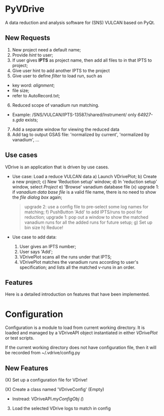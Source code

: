 # PyVDrive

A data reduction and analysis software for (SNS) VULCAN based on PyQt.

New Requests
------------

1. New project need a default name;
2. Provide *hint* to user;
3. If user gives **IPTS** as project name, then add all files to in that IPTS to project;
4. Give user hint to add another IPTS to the project 
5. Give user to define *filter* to load run, such as 
 * key word: *alignment*;
 * file size;
 * refer to AutoRecord.txt;
6. Reduced scope of vanadium run matching. 
 * Example: /SNS/VULCAN/IPTS-13587/shared/Instrument/ only *64927-s.gda* exists;
7. Add a separate window for viewing the reduced data
8. Add tag to output GSAS file: 'normalized by current', 'normalized by vanadium', ...


Use cases
---------

VDrive is an application that is driven by use cases.

* Use case: Load a reduce VULCAN data 
  a) Launch VDrivePlot;
  b) Create a new project;
  c) New 'Reduction setup' window;
  d) In 'reduction setup' window, select *Project*
  e) 'Browse' vanadium database file 
    (x)  upgrade 1: if *vanadium data base file* is a valid file name, there is no need to show the *file dialog box* again;
  >  upgrade 2: use a config file to pre-select some log names for matching;
  f) PushButton 'Add' to add IPTS/runs to pool for reduction;
  >  upgrade 1: pop out a window to show the matched vanadium runs for all the added runs for future setup;
  g) Set up bin size
  h) Reduce!


 
* Use case to add data:
  1) User gives an IPTS number;
  2) User says 'Add';
  3) VDrivePlot scans all the runs under that IPTS;
  4) VDrivePlot matches the vanadium runs according to user's specification; and lists all the matched v-runs in an order.



Features
--------

Here is a detailed introduction on features that have been implemented. 

Configuration
=============

Configuration is a module to load from current working directory. 
It is loaded and managed by a VDriveAPI object instantiated in either
*VDrivePlot* or test scripts. 

If the current working directory does not have configuration file, then
it will be recorded from ~/.vdrive/config.py



New Features
------------

(X) Set up a configuration file for VDrive!

(X) Create a class named 'VDriveConfig' (Empty)
  * Instread: VDriveAPI._myConfigObj  (_)

3. Load the selected VDrive logs to match in config



